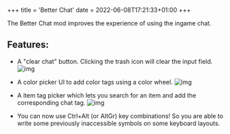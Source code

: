 +++
title = 'Better Chat'
date = 2022-06-08T17:21:33+01:00
+++

The Better Chat mod improves the experience of using the ingame chat.

## Features:
- A "clear chat" button. Clicking the trash icon will clear the input field.
![img](https://steamuserimages-a.akamaihd.net/ugc/1843674944889455297/4E2BC675B6BACDEF910C4533A88A099AE4A75A1D/?imw=5000&imh=5000&ima=fit&impolicy=Letterbox&imcolor=%23000000&letterbox=false)

- A color picker UI to add color tags using a color wheel.
![img](https://steamuserimages-a.akamaihd.net/ugc/1843674944889456759/1C629B4141ABED9C4FA4C4D357500CF85E2C8BCA/?imw=5000&imh=5000&ima=fit&impolicy=Letterbox&imcolor=%23000000&letterbox=false)

- A item tag picker which lets you search for an item and add the corresponding chat tag.
![img](https://steamuserimages-a.akamaihd.net/ugc/1843674944889458034/660D3C78441CBAE527CE6DA9783C5B492BD6F346/?imw=637&imh=358&ima=fit&impolicy=Letterbox&imcolor=%23000000&letterbox=true)

- You can now use Ctrl+Alt (or AltGr) key combinations! So you are able to write some previously inaccessible symbols on some keyboard layouts.